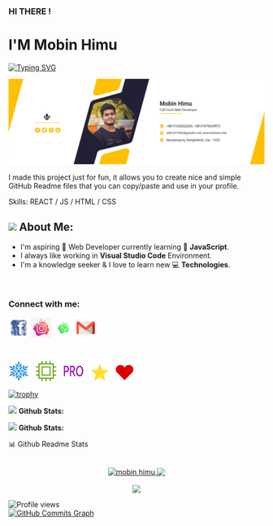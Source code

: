 ### HI THERE !

<h1>I'M Mobin Himu</h1>

[![Typing SVG](https://readme-typing-svg.herokuapp.com?font=Poppins&size=22&color=071A22&vCenter=true&width=250&height=35&lines=Software+Engineer;UI+%26+UX+Designer;MERN+Stack+Developer)](https://www.facebook.com/sdmmobin)




![Full-Stack Developer](https://github.com/mobinhimu/mobinhimu/blob/main/MOBIN2.jpg?raw=true)

I made this project just for fun, it allows you to create nice and simple GitHub Readme files that you can copy/paste and use in your profile.

Skills: REACT / JS / HTML / CSS

## <img src="https://media.giphy.com/media/WUlplcMpOCEmTGBtBW/giphy.gif" width="40"> **About Me:**

- I'm aspiring 🔭️ Web Developer currently learning 🌱 **JavaScript**.
- I always like working in **Visual Studio Code** Environment.
- I'm a knowledge seeker & I love to learn new 💻 **Technologies**.


</br>


### Connect with me:

<p align="left">
<a href="https://www.facebook.com/sdmmobin" target="_blank"><img align="center" src="./Social/Facebook.png" alt="Mobin Himu" height="40" width="40" /></a>
<a href="https://www.instagram.com/mobin606272" target="_blank"><img align="center" src="./Social/Instagram.png" alt="Mobin Himu" height="40" width="40" /></a>
<a href="https://wa.link/9oqilh" target="_blank"><img align="center" src="./Social/Whatsapp.png" alt="Mobin Himu" height="40" width="40" /></a>
<a href="mailto: sdmmobin241405@gmail.com" target="blank"><img align="center" src="./Social/gmail.png" alt="https://jahidulislamzim.com/" height="40" width="40" /></a>
</p

<br />

<br />


<a href='https://archiveprogram.github.com/'><img src='https://raw.githubusercontent.com/acervenky/animated-github-badges/master/assets/acbadge.gif' width='40' height='40'></a> <a href='https://docs.github.com/en/developers'><img src='https://raw.githubusercontent.com/acervenky/animated-github-badges/master/assets/devbadge.gif' width='40' height='40'></a> <a href='https://github.com/pricing'><img src='https://raw.githubusercontent.com/acervenky/animated-github-badges/master/assets/pro.gif' width='40' height='40'></a> <a href='https://stars.github.com/'><img src='https://raw.githubusercontent.com/acervenky/animated-github-badges/master/assets/starbadge.gif' width='35' height='35'></a> <a href='https://docs.github.com/en/github/supporting-the-open-source-community-with-github-sponsors'><img src='https://raw.githubusercontent.com/acervenky/animated-github-badges/master/assets/sponsorbadge.gif' width='35' height='35'></a> 

[![trophy](https://github-profile-trophy.vercel.app/?username=mobinhimu)](https://github.com/ryo-ma/github-profile-trophy)

<img src="https://media.giphy.com/media/ZCN6F3FAkwsyOGU2RS/giphy.gif" width="40"> **Github Stats:**

 <img src="https://media.giphy.com/media/ZCN6F3FAkwsyOGU2RS/giphy.gif" width="40"> **Github Stats:**

  <summary>📊 Github Readme Stats</summary>
 </br>
 <p align="center">
  <a href="https://github.com/mobinhimu">
   <img width="430" align="center" src="https://github-readme-stats.vercel.app/api?username=mobinhimu&show_icons=true&locale=en&theme=radical&count_private=true" alt="mobin himu">
  </a>

  <a href="https://github.com/mobinhimu/github-readme-stats">
    <img align="center" src="https://github-readme-stats.anuraghazra1.vercel.app/api/top-langs/?username==mobinhimu&layout=compact&theme=radical&langs_count=6" />
  </a>
 </p>
<p align="center">
   <img align="center" src="https://github-readme-streak-stats.herokuapp.com/?user=mobinhimu&theme=radical&hide_border=true"/>
</p>

![Profile views](https://gpvc.arturio.dev/mobinhimu)  
  <a href="http://www.github.com/mobinhimu"><img src="https://github-readme-activity-graph.cyclic.app/graph?username=mobinhimu&bg_color=000000&color=ffffff&line=ffffff&point=ff0000&area=true&hide_border=true)](https://github.com/ashutosh00710/github-readme-activity-graph" alt="GitHub Commits Graph" /></a>

